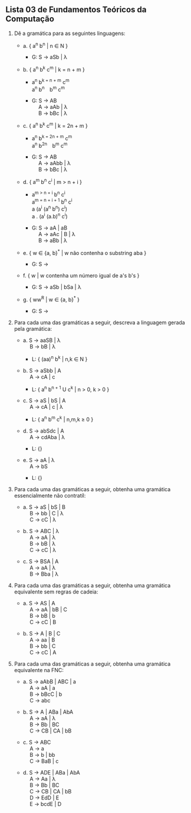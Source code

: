 ## Lista 03 de Fundamentos Teóricos da Computação

1. Dê a gramática para as seguintes linguagens:

    - a. { a<sup>n</sup> b<sup>n</sup> | n ∈ N }

        - G: S &rarr; aSb | λ

    - b. { a<sup>n</sup> b<sup>k</sup> c<sup>m</sup> | k = n + m }

        - a<sup>n</sup> b<sup>k = n + m</sup> c<sup>m</sup> \
          a<sup>n</sup> b<sup>n</sup>&emsp;b<sup>m</sup> c<sup>m</sup>

        - G: S &rarr; AB \
           &emsp; A &rarr; aAb | λ \
           &emsp; B &rarr; bBc | λ

    - c. { a<sup>n</sup> b<sup>k</sup> c<sup>m</sup> | k = 2n + m }

        - a<sup>n</sup> b<sup>k = 2n + m</sup> c<sup>m</sup> \
          a<sup>n</sup> b<sup>2n</sup>&emsp;b<sup>m</sup> c<sup>m</sup>

        - G: S &rarr; AB \
           &emsp; A &rarr; aAbb | λ \
           &emsp; B &rarr; bBc | λ

    - d. { a<sup>m</sup> b<sup>n</sup> c<sup>i</sup> | m > n + i }

        - a<sup>m > n + i</sup> b<sup>n</sup> c<sup>i</sup> \
           a<sup>m = n + i + 1</sup> b<sup>n</sup> c<sup>i</sup> \
           a (a<sup>i</sup> (a<sup>n</sup> b<sup>n</sup>) c<sup>i</sup>) \
           a . (a<sup>i</sup> (a.b)<sup>n</sup> c<sup>i</sup>)

        - G: S &rarr; aA | aB \
           &emsp; A &rarr; aAc | B | λ \
           &emsp; B &rarr; aBb | λ

    - e. { w ∈ {a, b}<sup>\*</sup> | w não contenha o substring aba }

        - G: S &rarr;

    - f. { w | w contenha um número igual de a's b's }

        - G: S &rarr; aSb | bSa | λ

    - g. { ww<sup>R</sup> | w ∈ {a, b}<sup>\*</sup> }

        - G: S &rarr;

2. Para cada uma das gramáticas a seguir, descreva a linguagem gerada pela gramática:

    - a. S &rarr; aaSB | λ \
      &emsp; B &rarr; bB | λ

        - L: { (aa)<sup>n</sup> b<sup>k</sup> | n,k ∈ N }

    - b. S &rarr; aSbb | A \
      &emsp; A &rarr; cA | c

        - L: { a<sup>n</sup> b<sup>n + 1</sup> U c<sup>k</sup> | n > 0, k > 0 }

    - c. S &rarr; aS | bS | A \
      &emsp; A &rarr; cA | c | λ

        - L: { a<sup>n</sup> b<sup>m</sup> c<sup>k</sup> | n,m,k &ge; 0 }

    - d. S &rarr; abSdc | A \
      &emsp; A &rarr; cdAba | λ

        - L: {}

    - e. S &rarr; aA | λ \
      &emsp; A &rarr; bS
        - L: {}

3. Para cada uma das gramáticas a seguir, obtenha uma gramática essencialmente não contratíl:

    - a. S &rarr; aS | bS | B \
      &emsp; B &rarr; bb | C | λ \
      &emsp; C &rarr; cC | λ

    - b. S &rarr; ABC | λ \
      &emsp; A &rarr; aA | λ \
      &emsp; B &rarr; bB | λ \
      &emsp; C &rarr; cC | λ

    - c. S &rarr; BSA | A \
      &emsp; A &rarr; aA | λ \
      &emsp; B &rarr; Bba | λ

4. Para cada uma das gramáticas a seguir, obtenha uma gramática equivalente sem regras de cadeia:

    - a. S &rarr; AS | A \
       &emsp; A &rarr; aA | bB | C \
       &emsp; B &rarr; bB | b \
       &emsp; C &rarr; cC | B

    - b. S &rarr; A | B | C \
       &emsp; A &rarr; aa | B \
       &emsp; B &rarr; bb | C \
       &emsp; C &rarr; cC | A

5. Para cada uma das gramáticas a seguir, obtenha uma gramática equivalente na FNC:

    - a. S &rarr; aAbB | ABC | a \
       &emsp; A &rarr; aA | a \
       &emsp; B &rarr; bBcC | b \
       &emsp; C &rarr; abc

    - b. S &rarr; A | ABa | AbA \
       &emsp; A &rarr; aA | λ \
       &emsp; B &rarr; Bb | BC \
       &emsp; C &rarr; CB | CA | bB

    - c. S &rarr; ABC \
       &emsp; A &rarr; a \
       &emsp; B &rarr; b | bb \
       &emsp; C &rarr; BaB | c

    - d. S &rarr; ADE | ABa | AbA \
       &emsp; A &rarr; Aa | λ \
       &emsp; B &rarr; Bb | BC \
       &emsp; C &rarr; CB | CA | bB \
       &emsp; D &rarr; EdD | E \
       &emsp; E &rarr; bcdE | D
